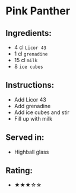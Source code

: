 # Pink Panther

## Ingredients:
- 4 cl `Licor 43`
- 1 cl `grenadine`
- 15 cl `milk`
- 8 `ice cubes`

## Instructions:
- Add Licor 43
- Add grenadine
- Add ice cubes and stir
- Fill up with milk

## Served in:
- Highball glass

## Rating:
- ★★★☆☆